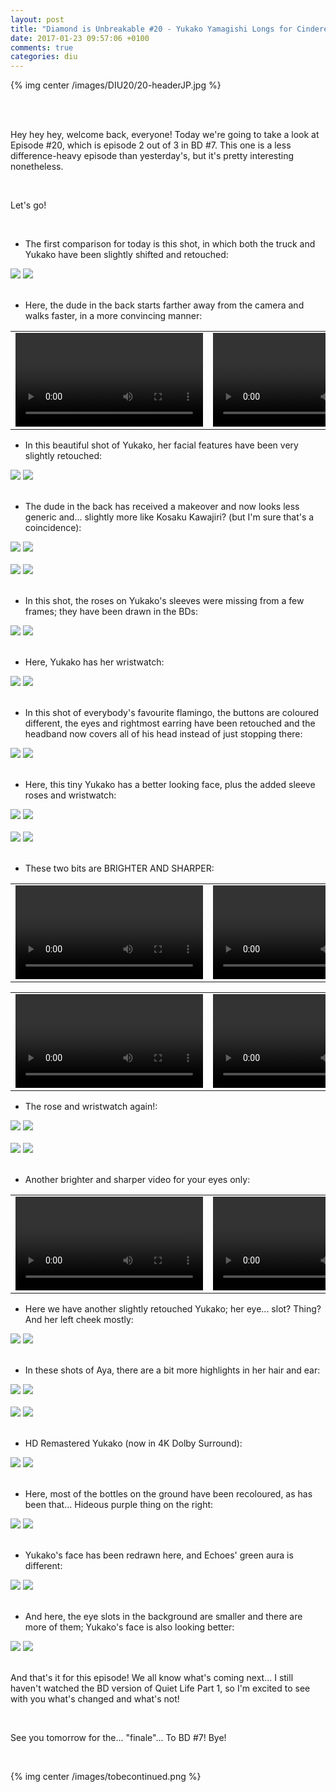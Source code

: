 ```yaml
---
layout: post
title: "Diamond is Unbreakable #20 - Yukako Yamagishi Longs for Cinderella"
date: 2017-01-23 09:57:06 +0100
comments: true
categories: diu
---
```


{% img center /images/DIU20/20-headerJP.jpg %}
<!-- more -->

<br>
<br>

Hey hey hey, welcome back, everyone! Today we're going to take a look at Episode #20, which is episode 2 out of 3 in BD #7. This one is a less difference-heavy episode than yesterday's, but it's pretty interesting nonetheless.

<br>

Let's go!

<br>

- The first comparison for today is this shot, in which both the truck and Yukako have been slightly shifted and retouched:

<div id="container1" class="twentytwenty-container">
 <img src="./../images/DIU20/tv-00899.jpg" />
 <img src="./../images/DIU20/bd-00899.jpg" />
</div>

<br>

- Here, the dude in the back starts farther away from the camera and walks faster, in a more convincing manner:

<table width="100%">
<tr>
<td align="left" valign="top" width="50%">
<video class='center' nocontrols loop preload='auto'>
  <source src="./../videos/DIU20/TV 01 - walking dude.webm" type='video/webm; codecs="vp8, vorbis"'>
</video>
</td>
<td align="left" valign="top" width="50%">
<video class='center' nocontrols loop preload='auto'>
  <source src="./../videos/DIU20/BD 01 - walking dude.webm" type='video/webm; codecs="vp8, vorbis"'>
</video>
</td>
</tr>
</table>

- In this beautiful shot of Yukako, her facial features have been very slightly retouched:

<div id="container1" class="twentytwenty-container">
 <img src="./../images/DIU20/tv-07045.jpg" />
 <img src="./../images/DIU20/bd-07045.jpg" />
</div>

<br>

- The dude in the back has received a makeover and now looks less generic and... slightly more like Kosaku Kawajiri? (but I'm sure that's a coincidence):

<div id="container1" class="twentytwenty-container">
 <img src="./../images/DIU20/tv-08575.jpg" />
 <img src="./../images/DIU20/bd-08575.jpg" />
</div>

<br>

<div id="container1" class="twentytwenty-container">
 <img src="./../images/DIU20/tv-08625.jpg" />
 <img src="./../images/DIU20/bd-08625.jpg" />
</div>

<br>

- In this shot, the roses on Yukako's sleeves were missing from a few frames; they have been drawn in the BDs:

<div id="container1" class="twentytwenty-container">
 <img src="./../images/DIU20/tv-14135.jpg" />
 <img src="./../images/DIU20/bd-14135.jpg" />
</div>

<br>

- Here, Yukako has her wristwatch:

<div id="container1" class="twentytwenty-container">
 <img src="./../images/DIU20/tv-14960.jpg" />
 <img src="./../images/DIU20/bd-14960.jpg" />
</div>

<br>

- In this shot of everybody's favourite flamingo, the buttons are coloured different, the eyes and rightmost earring have been retouched and the headband now covers all of his head instead of just stopping there:

<div id="container1" class="twentytwenty-container">
 <img src="./../images/DIU20/tv-15165.jpg" />
 <img src="./../images/DIU20/bd-15165.jpg" />
</div>

<br>

- Here, this tiny Yukako has a better looking face, plus the added sleeve roses and wristwatch:

<div id="container1" class="twentytwenty-container">
 <img src="./../images/DIU20/tv-16707.jpg" />
 <img src="./../images/DIU20/bd-16707.jpg" />
</div>

<br>

<div id="container1" class="twentytwenty-container">
 <img src="./../images/DIU20/tv-16776.jpg" />
 <img src="./../images/DIU20/bd-16776.jpg" />
</div>

<br>

- These two bits are BRIGHTER AND SHARPER:

<table width="100%">
<tr>
<td align="left" valign="top" width="50%">
<video class='center' nocontrols loop preload='auto'>
  <source src="./../videos/DIU20/TV 02 - brighter 1.webm" type='video/webm; codecs="vp8, vorbis"'>
</video>
</td>
<td align="left" valign="top" width="50%">
<video class='center' nocontrols loop preload='auto'>
  <source src="./../videos/DIU20/BD 02 - brighter 1.webm" type='video/webm; codecs="vp8, vorbis"'>
</video>
</td>
</tr>
</table>

<table width="100%">
<tr>
<td align="left" valign="top" width="50%">
<video class='center' nocontrols loop preload='auto'>
  <source src="./../videos/DIU20/TV 03 - brighter 2.webm" type='video/webm; codecs="vp8, vorbis"'>
</video>
</td>
<td align="left" valign="top" width="50%">
<video class='center' nocontrols loop preload='auto'>
  <source src="./../videos/DIU20/BD 03 - brighter 2.webm" type='video/webm; codecs="vp8, vorbis"'>
</video>
</td>
</tr>
</table>

- The rose and wristwatch again!:

<div id="container1" class="twentytwenty-container">
 <img src="./../images/DIU20/tv-18340.jpg" />
 <img src="./../images/DIU20/bd-18340.jpg" />
</div>

<br>

<div id="container1" class="twentytwenty-container">
 <img src="./../images/DIU20/tv-18580.jpg" />
 <img src="./../images/DIU20/bd-18580.jpg" />
</div>

<br>

- Another brighter and sharper video for your eyes only:

<table width="100%">
<tr>
<td align="left" valign="top" width="50%">
<video class='center' nocontrols loop preload='auto'>
  <source src="./../videos/DIU20/TV 04 - brighter 3.webm" type='video/webm; codecs="vp8, vorbis"'>
</video>
</td>
<td align="left" valign="top" width="50%">
<video class='center' nocontrols loop preload='auto'>
  <source src="./../videos/DIU20/BD 04 - brighter 3.webm" type='video/webm; codecs="vp8, vorbis"'>
</video>
</td>
</tr>
</table>

- Here we have another slightly retouched Yukako; her eye... slot? Thing? And her left cheek mostly:

<div id="container1" class="twentytwenty-container">
 <img src="./../images/DIU20/tv-23802.jpg" />
 <img src="./../images/DIU20/bd-23802.jpg" />
</div>

<br>

- In these shots of Aya, there are a bit more highlights in her hair and ear:

<div id="container1" class="twentytwenty-container">
 <img src="./../images/DIU20/tv-23910.jpg" />
 <img src="./../images/DIU20/bd-23910.jpg" />
</div>

<br>

<div id="container1" class="twentytwenty-container">
 <img src="./../images/DIU20/tv-23967.jpg" />
 <img src="./../images/DIU20/bd-23967.jpg" />
</div>

<br>

- HD Remastered Yukako (now in 4K Dolby Surround):

<div id="container1" class="twentytwenty-container">
 <img src="./../images/DIU20/tv-25328.jpg" />
 <img src="./../images/DIU20/bd-25328.jpg" />
</div>

<br>

- Here, most of the bottles on the ground have been recoloured, as has been that... Hideous purple thing on the right:

<div id="container1" class="twentytwenty-container">
 <img src="./../images/DIU20/tv-26695.jpg" />
 <img src="./../images/DIU20/bd-26695.jpg" />
</div>

<br>

- Yukako's face has been redrawn here, and Echoes' green aura is different:

<div id="container1" class="twentytwenty-container">
 <img src="./../images/DIU20/tv-31780.jpg" />
 <img src="./../images/DIU20/bd-31780.jpg" />
</div>

<br>

- And here, the eye slots in the background are smaller and there are more of them; Yukako's face is also looking better:

<div id="container1" class="twentytwenty-container">
 <img src="./../images/DIU20/tv-32175.jpg" />
 <img src="./../images/DIU20/bd-32175.jpg" />
</div>

<br>

And that's it for this episode! We all know what's coming next... I still haven't watched the BD version of Quiet Life Part 1, so I'm excited to see with you what's changed and what's not!

<br>

See you tomorrow for the... "finale"... To BD #7! Bye!

<br>

{% img center /images/tobecontinued.png %}
